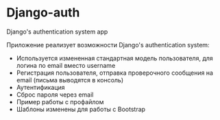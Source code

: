 # Django-auth
Django's authentication system app

Приложение реализует возможности Django's authentication system:
* Используется измененная стандартная модель пользователя, для логина по email вместо username
* Регистрация пользователя, отправка проверочного сообщения на email (письма выводятся в консоль)
* Аутентификация
* Сброс пароля через email
* Пример работы с профайлом
* Шаблоны изменены для работы c Bootstrap
